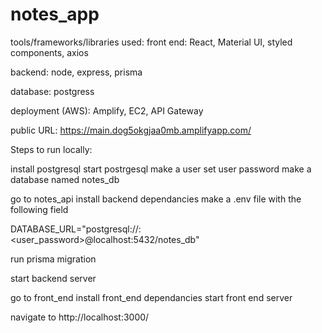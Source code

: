 # notes_app

tools/frameworks/libraries used:
front end:
React, Material UI, styled components, axios

backend:
node, express, prisma

database:
postgress

deployment (AWS):
Amplify, EC2, API Gateway

public URL: https://main.dog5okgjaa0mb.amplifyapp.com/


Steps to run locally:

install postgresql
start postrgesql
make a user
set user password
make a database named notes_db

go to notes_api
install backend dependancies
make a .env file with the following field

DATABASE_URL="postgresql://<username>:<user_password>@localhost:5432/notes_db"

run prisma migration

start backend server


go to front_end
install front_end dependancies
start front end server

navigate to http://localhost:3000/
